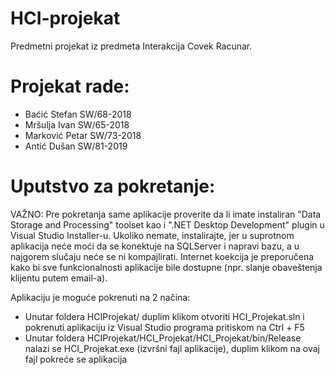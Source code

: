 # HCI-projekat
Predmetni projekat iz predmeta Interakcija Covek Racunar.

# Projekat rade:
- Baćić Stefan   SW/68-2018
- Mršulja Ivan   SW/65-2018
- Marković Petar SW/73-2018
- Antić Dušan    SW/81-2019

# Uputstvo za pokretanje:

VAŽNO: Pre pokretanja same aplikacije proverite da li imate instaliran "Data Storage and Processing" toolset kao i ".NET Desktop Development" plugin u Visual Studio Installer-u. Ukoliko nemate, instalirajte, jer u suprotnom aplikacija neće moći da se konektuje na SQLServer i napravi bazu, a u najgorem slučaju neće se ni kompajlirati. Internet koekcija je preporučena kako bi sve funkcionalnosti aplikacije bile dostupne (npr. slanje obaveštenja klijentu putem email-a).

Aplikaciju je moguće pokrenuti na 2 načina:
- Unutar foldera HCIProjekat/ duplim klikom otvoriti HCI_Projekat.sln i pokrenuti aplikaciju iz Visual Studio programa pritiskom na Ctrl + F5
- Unutar foldera HCIProjekat/HCI_Projekat/HCI_Projekat/bin/Release nalazi se HCI_Projekat.exe (izvršni fajl aplikacije), duplim klikom na ovaj fajl pokreće se aplikacija